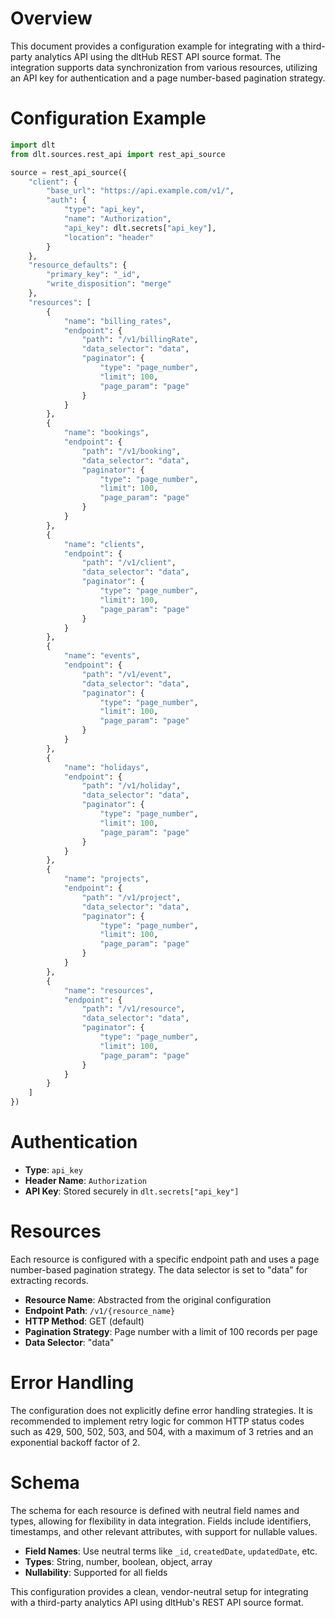 # Overview

This document provides a configuration example for integrating with a third-party analytics API using the dltHub REST API source format. The integration supports data synchronization from various resources, utilizing an API key for authentication and a page number-based pagination strategy.

# Configuration Example

```python
import dlt
from dlt.sources.rest_api import rest_api_source

source = rest_api_source({
    "client": {
        "base_url": "https://api.example.com/v1/",
        "auth": {
            "type": "api_key",
            "name": "Authorization",
            "api_key": dlt.secrets["api_key"],
            "location": "header"
        }
    },
    "resource_defaults": {
        "primary_key": "_id",
        "write_disposition": "merge"
    },
    "resources": [
        {
            "name": "billing_rates",
            "endpoint": {
                "path": "/v1/billingRate",
                "data_selector": "data",
                "paginator": {
                    "type": "page_number",
                    "limit": 100,
                    "page_param": "page"
                }
            }
        },
        {
            "name": "bookings",
            "endpoint": {
                "path": "/v1/booking",
                "data_selector": "data",
                "paginator": {
                    "type": "page_number",
                    "limit": 100,
                    "page_param": "page"
                }
            }
        },
        {
            "name": "clients",
            "endpoint": {
                "path": "/v1/client",
                "data_selector": "data",
                "paginator": {
                    "type": "page_number",
                    "limit": 100,
                    "page_param": "page"
                }
            }
        },
        {
            "name": "events",
            "endpoint": {
                "path": "/v1/event",
                "data_selector": "data",
                "paginator": {
                    "type": "page_number",
                    "limit": 100,
                    "page_param": "page"
                }
            }
        },
        {
            "name": "holidays",
            "endpoint": {
                "path": "/v1/holiday",
                "data_selector": "data",
                "paginator": {
                    "type": "page_number",
                    "limit": 100,
                    "page_param": "page"
                }
            }
        },
        {
            "name": "projects",
            "endpoint": {
                "path": "/v1/project",
                "data_selector": "data",
                "paginator": {
                    "type": "page_number",
                    "limit": 100,
                    "page_param": "page"
                }
            }
        },
        {
            "name": "resources",
            "endpoint": {
                "path": "/v1/resource",
                "data_selector": "data",
                "paginator": {
                    "type": "page_number",
                    "limit": 100,
                    "page_param": "page"
                }
            }
        }
    ]
})
```

# Authentication

- **Type**: `api_key`
- **Header Name**: `Authorization`
- **API Key**: Stored securely in `dlt.secrets["api_key"]`

# Resources

Each resource is configured with a specific endpoint path and uses a page number-based pagination strategy. The data selector is set to "data" for extracting records.

- **Resource Name**: Abstracted from the original configuration
- **Endpoint Path**: `/v1/{resource_name}`
- **HTTP Method**: GET (default)
- **Pagination Strategy**: Page number with a limit of 100 records per page
- **Data Selector**: "data"

# Error Handling

The configuration does not explicitly define error handling strategies. It is recommended to implement retry logic for common HTTP status codes such as 429, 500, 502, 503, and 504, with a maximum of 3 retries and an exponential backoff factor of 2.

# Schema

The schema for each resource is defined with neutral field names and types, allowing for flexibility in data integration. Fields include identifiers, timestamps, and other relevant attributes, with support for nullable values.

- **Field Names**: Use neutral terms like `_id`, `createdDate`, `updatedDate`, etc.
- **Types**: String, number, boolean, object, array
- **Nullability**: Supported for all fields

This configuration provides a clean, vendor-neutral setup for integrating with a third-party analytics API using dltHub's REST API source format.